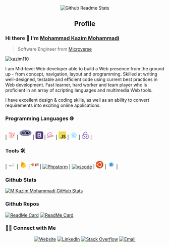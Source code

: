 <p align="center">
 <img width="100px" src="https://res.cloudinary.com/anuraghazra/image/upload/v1594908242/logo_ccswme.svg" align="center" alt="Github Readme Stats" />
 <h2 align="center">Profile</h2>
</p>

### Hi there 👋 I'm [Mohammad Kazim Mohammadi](https://kazim110.github.io/My-Portfolio-Project/)
> Software Engineer from [Microverse](https://microverse.com)

<img src="https://komarev.com/ghpvc/?username=kazim110" alt="kazim110" />

<div>
 <p>
I am Mid-level Web developer able to build a Web presence from the ground up - from concept, navigation, layout and programming. Skilled at writing well-designed, testable and efficient code using current best practices in Web development. Fast learner, hard worker and team player who is proficient in an array of scripting languages and multimedia Web tools.

I have excellent design & coding skills, as well as an ability to convert requirements into exciting online applications.
</p>

</div>

### Programming Languages 🌐

| [<img src="https://raw.githubusercontent.com/github/explore/80688e429a7d4ef2fca1e82350fe8e3517d3494d/topics/laravel/laravel.png" alt="Laravel" width="24">](https://laravel.com/) | [<img src="https://raw.githubusercontent.com/github/explore/80688e429a7d4ef2fca1e82350fe8e3517d3494d/topics/php/php.png" alt="php" width="38">](https://php.net/)  | [<img src="https://raw.githubusercontent.com/github/explore/80688e429a7d4ef2fca1e82350fe8e3517d3494d/topics/bootstrap/bootstrap.png" alt="Bootstrap" width="24">](https://getbootstrap.com/) | [<img src="https://raw.githubusercontent.com/github/explore/80688e429a7d4ef2fca1e82350fe8e3517d3494d/topics/sass/sass.png" alt="Sass" width="24">](https://sass.com/) | [<img src="https://raw.githubusercontent.com/github/explore/80688e429a7d4ef2fca1e82350fe8e3517d3494d/topics/javascript/javascript.png" alt="jQuery" width="24">](https://jquery.com/) | [<img src="https://raw.githubusercontent.com/github/explore/80688e429a7d4ef2fca1e82350fe8e3517d3494d/topics/react/react.png" alt="React" width="24">](https://Reactjs.org/) | [<img src="https://raw.githubusercontent.com/github/explore/80688e429a7d4ef2fca1e82350fe8e3517d3494d/topics/redux/redux.png" alt="Redux" width="24">](https://redux.js.org/) |
 
### Tools 🛠️

| [<img src="https://raw.githubusercontent.com/github/explore/80688e429a7d4ef2fca1e82350fe8e3517d3494d/topics/mysql/mysql.png" alt="mysql" width="24">](https://www.mysql.com/) |  [<img src="https://raw.githubusercontent.com/github/explore/80688e429a7d4ef2fca1e82350fe8e3517d3494d/topics/firebase/firebase.png" alt="firebase" width="24">](https://firebase.google.com/) | [<img src="https://raw.githubusercontent.com/github/explore/80688e429a7d4ef2fca1e82350fe8e3517d3494d/topics/git/git.png" alt="Git" width="24">](https://git-scm.com/) |  [<img src="https://logonoid.com/images/phpstorm-logo.png" alt="Phpstorm" width="24">](https://www.jetbrains.com/phpstorm/) | [<img src="https://upload.wikimedia.org/wikipedia/commons/thumb/2/2d/Visual_Studio_Code_1.18_icon.svg/1200px-Visual_Studio_Code_1.18_icon.svg.png" alt="vscode" width="24">](https://code.visualstudio.com/) | [<img src="https://raw.githubusercontent.com/github/explore/80688e429a7d4ef2fca1e82350fe8e3517d3494d/topics/ubuntu/ubuntu.png" alt="Ubuntu" width="24">](https://ubuntu.com/)  |  [<img src="https://raw.githubusercontent.com/github/explore/80688e429a7d4ef2fca1e82350fe8e3517d3494d/topics/webpack/webpack.png" alt="Webpack" width="24">](https://webpack.js.org/) |

### Github Stats

[![M Kazim Mohammadi GitHub Stats](https://github-readme-stats.vercel.app/api?username=kazim110&show_icons=true&count_private=true)](https://github.com/kazim110)

### Github Repos

[![ReadMe Card](https://github-readme-stats.vercel.app/api/pin/?username=kazim110&repo=My-Portfolio-Project&show_owner=true)](https://github.com/kazim110/My-Portfolio-Project)
[![ReadMe Card](https://github-readme-stats.vercel.app/api/pin/?username=kazim110&repo=Afghnistan-Developers-Conference&show_owner=true)](https://github.com/kazim110/Afghnistan-Developers-Conference)

<h3> 🤝🏻 Connect with Me </h3>

<p align="center">
 <a href="https://kazim110.github.io/My-Portfolio-Project/" target="_blank"><img alt="Website" src="https://img.shields.io/badge/Website-www.kazimportfolio.com-blue?style=flat&logo=google-chrome"></a>
<a href="www.linkedin.com/in/kazim-mohammadi/" target="_blank"><img alt="LinkedIn" src="https://img.shields.io/badge/LinkedIn-@kazimmohammadi-blue?style=flat&logo=linkedin"></a>
<a href="https://stackoverflow.com/users/13706117/kazim-mohammadi?tab=profile" target="_blank"><img alt="Stack Overflow" src="https://img.shields.io/badge/Stackoverflow-Kazim%20Mohammadi-blue?style=flat&logo=stackoverflow"></a>
<a href="mailto:kazim.mohammadi110@gmail.com"><img alt="Email" src="https://img.shields.io/badge/Email-kazim.mohammadi110@gmail.com-blue?style=flat&logo=gmail"></a>
</p>
